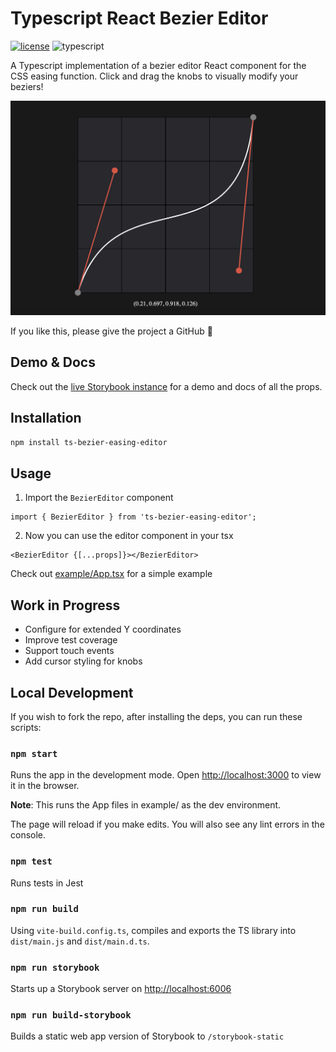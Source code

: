 # Typescript React Bezier Editor

[![license](https://img.shields.io/badge/license-MIT-blue.svg)](https://github.com/ikcede/ts-bezier-easing-editor/blob/main/LICENSE)
![typescript](https://badgen.net/badge/icon/typescript?icon=typescript&label)

A Typescript implementation of a bezier editor React component for the CSS easing function. Click and drag the knobs to visually modify your beziers!

![Demo](example/public/demo.png)

If you like this, please give the project a GitHub 🌟

## Demo & Docs

Check out the [live Storybook instance](https://ikcede.github.io/ts-bezier-easing-editor/?path=/docs/components-beziereditor--docs) for a demo and docs of all the props.

## Installation

```sh
npm install ts-bezier-easing-editor
```

## Usage

1. Import the `BezierEditor` component

```tsx
import { BezierEditor } from 'ts-bezier-easing-editor';
```

2. Now you can use the editor component in your tsx

```tsx
<BezierEditor {[...props]}></BezierEditor>
```

Check out [example/App.tsx](https://github.com/ikcede/ts-bezier-easing-editor/blob/main/example/App.tsx) for a simple example

## Work in Progress

* Configure for extended Y coordinates
* Improve test coverage
* Support touch events
* Add cursor styling for knobs

## Local Development

If you wish to fork the repo, after installing the deps, you can run these scripts:

### `npm start`

Runs the app in the development mode.
Open [http://localhost:3000](http://localhost:3000) to view it in the browser.

**Note**: This runs the App files in example/ as the dev environment.

The page will reload if you make edits.
You will also see any lint errors in the console.

### `npm test`

Runs tests in Jest

### `npm run build`

Using `vite-build.config.ts`, compiles and exports the TS library into `dist/main.js` and `dist/main.d.ts`.

### `npm run storybook`

Starts up a Storybook server on [http://localhost:6006](http://localhost:6006)

### `npm run build-storybook`

Builds a static web app version of Storybook to `/storybook-static`

